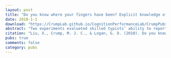 ```yaml
---
layout: post
title: "Do you know where your fingers have been? Explicit knowledge of the spatial layout of the keyboard in skilled typists"
date: 2010-1-1
download: "https://CrumpLab.github.io/CognitionPerformanceLab/CrumpPubs/Liu et al. - 2010.pdf"
abstract: "Two experiments evaluated skilled typists’ ability to report knowledge about the layout of keys on a standard keyboard. In Experiment 1, subjects judged the relative direction of letters on the computer keyboard. One group of subjects was asked to imagine the keyboard, one group was allowed to look at the keyboard, and one group was asked to type the letter pair before judging relative direction. The imagine group had larger angular error and longer response time than both the look and touch groups. In Experiment 2, subjects placed one key relative to another. Again, the imagine group had larger angular error, larger distance error, and longer response time than the other groups. The two experiments suggest that skilled typists have poor explicit knowl- edge of key locations. The results are interpreted in terms of a model with two hierarchical parts in the system controlling typewriting."
citation: "Liu, X., Crump, M. J. C., & Logan, G. D. (2010). Do you know where your fingers have been? Explicit knowledge of the spatial layout of the keyboard in skilled typists. Memory & Cognition, 38, 474-484."
pubs: true
comments: false
category: pubs
---
```

